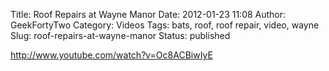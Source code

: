 Title: Roof Repairs at Wayne Manor
Date: 2012-01-23 11:08
Author: GeekFortyTwo
Category: Videos
Tags: bats, roof, roof repair, video, wayne
Slug: roof-repairs-at-wayne-manor
Status: published

http://www.youtube.com/watch?v=Oc8ACBiwIyE

